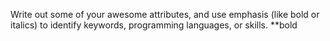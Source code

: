 Write out some of your awesome attributes, and use emphasis (like bold or italics) to identify keywords, programming languages, or skills. 
**bold
